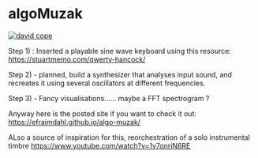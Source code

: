 # algoMuzak



[![david cope](http://50years.ucsc.edu/css/assets/images/posts/fourth-decade/1995-david-cope.jpg)](https://www.youtube.com/playlist?list=PLoQrXDiSBWYGQ167CWWvw0AoH-gSVnclm)

Step 1) : Inserted a playable sine wave keyboard using this resource: https://stuartmemo.com/qwerty-hancock/

Step 2) - planned, build a synthesizer that analyses input sound, and recreates it using several oscillators at different frequencies.

Step 3) - Fancy visualisations...... maybe a FFT spectrogram ? 


Anyway here is the posted site if you want to check it out: https://efraimdahl.github.io/algo-muzak/

ALso a source of inspiration for this, reorchestration of a solo instrumental timbre 
https://www.youtube.com/watch?v=1v7onrjN6RE
